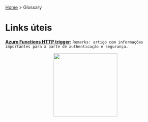 [Home](https://deeployer.com/deeployer-patterns-and-practices/) > Glossary

# Links úteis

**[Azure Functions HTTP trigger](https://docs.microsoft.com/en-us/azure/azure-functions/functions-bindings-http-webhook-trigger?tabs=csharp):** ```Remarks: artigo com informações importantes para a parte de authenticação e segurança. ```

<p align="center">
  <img width="200" height="200" src="https://deeployer.com/deeployer-patterns-and-practices/assets/images/deeployer-logo-hexagon-avatar.png">
</p>


